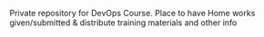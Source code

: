 Private repository for DevOps Course. 
Place to have Home works given/submitted & 
distribute training materials and other info